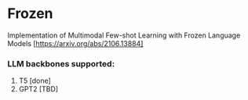 # Frozen
Implementation of Multimodal Few-shot Learning with Frozen Language Models [https://arxiv.org/abs/2106.13884]

### LLM backbones supported:
1. T5 [done]
2. GPT2 [TBD]
